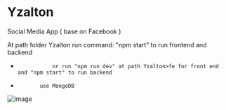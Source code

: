 # Yzalton
Social Media App ( base on Facebook )

At path folder Yzalton run command: "npm start" to run frontend and backend
-                or run "npm run dev" at path Yzalton>fe for front end and "npm start" to run backend
-            use MongoDB

![image](https://github.com/user-attachments/assets/edef4e4e-f8a2-4fc7-ad23-a31310979169)

